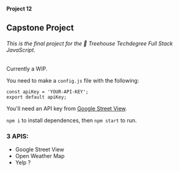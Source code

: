 #### Project 12

## Capstone Project

###### This is the final project for the 🏡 Treehouse Techdegree Full Stack JavaScript.
Currently a WIP. 

You need to make a `config.js` file with the following:

```
const apiKey = 'YOUR-API-KEY';
export default apiKey;

```

You'll need an API key from [Google Street View](https://developers.google.com/maps/documentation/streetview/intro).

`npm i` to install dependences, then `npm start` to run.


### 3 APIS:
- Google Street View
- Open Weather Map
- Yelp ?